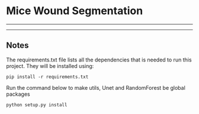 # Mice Wound Segmentation
---

---
## Notes

The requirements.txt file lists all the dependencies that is needed to run this project. They will be installed using:

`pip install -r requirements.txt`

Run the command below to make utils, Unet and RandomForest be global packages

`python setup.py install`
